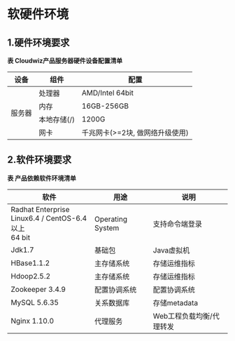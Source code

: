 # **软硬件环境**

## 1.硬件环境要求
**表  Cloudwiz产品服务器硬件设备配置清单**
<table>
  <thead>
    <th>设备</th>
    <th>组件</th>
    <th>配置</th>
  </thead>
  <tbody>
    <tr>
      <td rowspan="4">服务器</td>
      <td>处理器</td>
      <td>AMD/Intel 64bit</td>
    </tr>
    <tr>
      <td>内存</td>
      <td>16GB-256GB</td>
    </tr>
    <tr>
      <td>本地存储(/)</td>
      <td>1200G</td>
    </tr>
    <tr>
      <td>网卡</td>
      <td>千兆网卡(>=2块, 做网络升级使用)</td>
    </tr>
  </tbody>
</table>

## 2.软件环境要求
**表  产品依赖软件环境清单**
<table>
  <thead>
    <th>软件</th>
    <th>用途</th>
    <th>说明</th>
  </thead>
  <tbody>
    <tr>
      <td>
        Radhat Enterprise<br>
        Linux6.4 / CentOS-6.4 以上<br>
        64 bit
      </td>
      <td>Operating System</td>
      <td>支持命令端登录</td>
    </tr>
    <tr>
      <td>Jdk1.7</td>
      <td>基础包</td>
      <td>Java虚拟机</td>
    </tr>
    <tr>
      <td>HBase1.1.2</td>
      <td>主存储系统</td>
      <td>存储运维指标</td>
    </tr>
    <tr>
      <td>Hdoop2.5.2</td>
      <td>主存储系统</td>
      <td>存储运维指标</td>
    </tr>
    <tr>
      <td>Zookeeper 3.4.9</td>
      <td>配置协调系统</td>
      <td>配置协调系统</td>
    </tr>
    <tr>
      <td>MySQL 5.6.35</td>
      <td>关系数据库</td>
      <td>存储metadata</td>
    </tr>
    <tr>
      <td>Nginx 1.10.0</td>
      <td>代理服务</td>
      <td>Web工程负载均衡/代理转发</td>
    </tr>
  </tbody>
</table>
